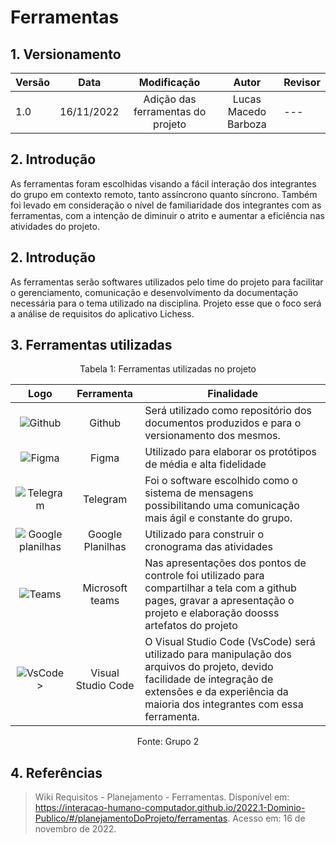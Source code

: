 # Ferramentas

## 1. Versionamento

| Versão | Data       |            Modificação            |        Autor         | Revisor |
| ------ | ---------- | :-------------------------------: | :------------------: | ------- |
| 1.0    | 16/11/2022 | Adição das ferramentas do projeto | Lucas Macedo Barboza | ---     |

## 2. Introdução

<p> As ferramentas foram escolhidas visando a fácil interação dos integrantes do grupo em contexto remoto, tanto assíncrono quanto síncrono. Também foi levado em consideração o nível de familiaridade dos integrantes com as ferramentas, com a intenção de diminuir o atrito e aumentar a eficiência nas atividades do projeto. </p>

## 2. Introdução

<p> As ferramentas serão softwares utilizados pelo time do projeto para facilitar o gerenciamento, comunicação e desenvolvimento da documentação necessária para o tema utilizado na disciplina. Projeto esse que o foco será a análise de requisitos do aplicativo Lichess. </p>


## 3. Ferramentas utilizadas

<div style="text-align: center">
<p>Tabela 1: Ferramentas utilizadas no projeto</p>
</div>

|                                                 Logo                                                  |     Ferramenta     | Finalidade                                                                                                                                                                                           |
| :---------------------------------------------------------------------------------------------------: | :----------------: | ---------------------------------------------------------------------------------------------------------------------------------------------------------------------------------------------------- |
|  ![Github](../docs/img/github-icon.png)  |       Github       | Será utilizado como repositório dos documentos produzidos e para o versionamento dos mesmos.                                                                                                         |
|  ![Figma](../docs/img/figma-icon.jpeg)  |       Figma        | Utilizado para elaborar os protótipos de média e alta fidelidade                                                                                                                                     |
| ![Telegram](../docs/img/telegram-icon.png) |      Telegram      | Foi o software escolhido como o sistema de mensagens possibilitando uma comunicação mais ágil e constante do grupo.                                                                                  |
|  ![Google planilhas](../docs/img/sheet-icon.png)   |  Google Planilhas  | Utilizado para construir o cronograma das atividades                                                                                                                                                 |
|  ![Teams](../docs/img/teams-icon.png)   |  Microsoft teams   | Nas apresentações dos pontos de controle foi utilizado para compartilhar a tela com a github pages, gravar a apresentação o projeto e elaboração doosss artefatos do projeto                         |
|  ![VsCode](../docs/img/vscode-icon.png) >  | Visual Studio Code | O Visual Studio Code (VsCode) será utilizado para manipulação dos arquivos do projeto, devido facilidade de integração de extensões e da experiência da maioria dos integrantes com essa ferramenta. |

<div style="text-align: center">
<p>Fonte: Grupo 2</p>
</div>

## 4. Referências

> Wiki Requisitos - Planejamento - Ferramentas. Disponível em: https://interacao-humano-computador.github.io/2022.1-Dominio-Publico/#/planejamentoDoProjeto/ferramentas. Acesso em: 16 de novembro de 2022.
